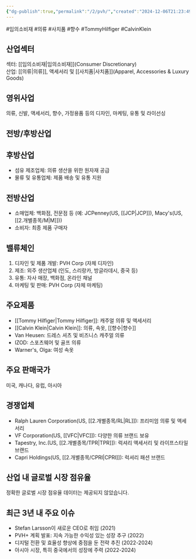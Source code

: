```yaml
---
{"dg-publish":true,"permalink":"/2/pvh/","created":"2024-12-06T21:23:49.709+09:00","updated":"2025-07-29T21:37:05.089+09:00"}
---
```


#임의소비재 #의류 #사치품 #향수 #TommyHilfiger #CalvinKlein


## 산업섹터

섹터: [[임의소비재\|임의소비재]](Consumer Discretionary)  
산업: [[의류\|의류]], 액세서리 및 [[사치품\|사치품]](Apparel, Accessories & Luxury Goods)

## 영위사업

의류, 신발, 액세서리, 향수, 가정용품 등의 디자인, 마케팅, 유통 및 라이선싱

## 전방/후방산업

## 후방산업

- 섬유 제조업체: 의류 생산을 위한 원자재 공급
- 물류 및 유통업체: 제품 배송 및 유통 지원

## 전방산업

- 소매업체: 백화점, 전문점 등 (예: JCPenney(US, [[JCP\|JCP]]), Macy's(US, [[2.개별종목/M\|M]]))
- 소비자: 최종 제품 구매자

## 밸류체인

1. 디자인 및 제품 개발: PVH Corp (자체 디자인)
2. 제조: 외주 생산업체 (인도, 스리랑카, 방글라데시, 중국 등)
3. 유통: 자사 매장, 백화점, 온라인 채널
4. 마케팅 및 판매: PVH Corp (자체 마케팅)

## 주요제품

- [[Tommy Hilfiger\|Tommy Hilfiger]]: 캐주얼 의류 및 액세서리
- [[Calvin Klein\|Calvin Klein]]: 의류, 속옷, [[향수\|향수]]
- Van Heusen: 드레스 셔츠 및 비즈니스 캐주얼 의류
- IZOD: 스포츠웨어 및 골프 의류
- Warner's, Olga: 여성 속옷

## 주요 판매국가

미국, 캐나다, 유럽, 아시아

## 경쟁업체

- Ralph Lauren Corporation(US, [[2.개별종목/RL\|RL]]): 프리미엄 의류 및 액세서리
- VF Corporation(US, [[VFC\|VFC]]): 다양한 의류 브랜드 보유
- Tapestry, Inc.(US, [[2.개별종목/TPR\|TPR]]): 럭셔리 액세서리 및 라이프스타일 브랜드
- Capri Holdings(US, [[2.개별종목/CPRI\|CPRI]]): 럭셔리 패션 브랜드

## 산업 내 글로벌 시장 점유율

정확한 글로벌 시장 점유율 데이터는 제공되지 않았습니다.

## 최근 3년 내 주요 이슈

- Stefan Larsson이 새로운 CEO로 취임 (2021)
- PVH+ 계획 발표: 지속 가능한 수익성 있는 성장 추구 (2022)
- 디지털 전환 및 효율성 향상에 중점을 둔 전략 추진 (2022-2024)
- 아시아 시장, 특히 중국에서의 성장에 주력 (2022-2024)
